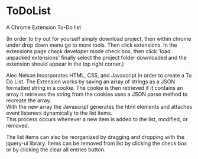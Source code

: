 # ToDoList
A Chrome Extension To-Do list

(In order to try out for yourself simply download project, then within chrome under drop down menu go to more tools. Then click extensions. In the extensions page check developer mode check box, then click 'load unpacked extensions' finally select the project folder downloaded and the extension should appear in the top right corner.)

Alec Nelson
Incorporates HTML, CSS, and Javascript in order to create a To Do List.
The Extension works by saving an array of strings as a JSON formatted string in a cookie.
The cookie is then retrieved if it contains an array it retrieves the string from the cookies uses a JSON parse method to recreate the array.	 
With the new array the Javascript generates the html elements and attaches event listeners dynamically to the list items.   
This process occurs whenever a new item is added to the  list, modified, or removed.

The list items can also be reorganized by dragging and dropping with the jquery-ui library.
Items can be removed from list by clicking the check box or by clicking the clear all entries button.
